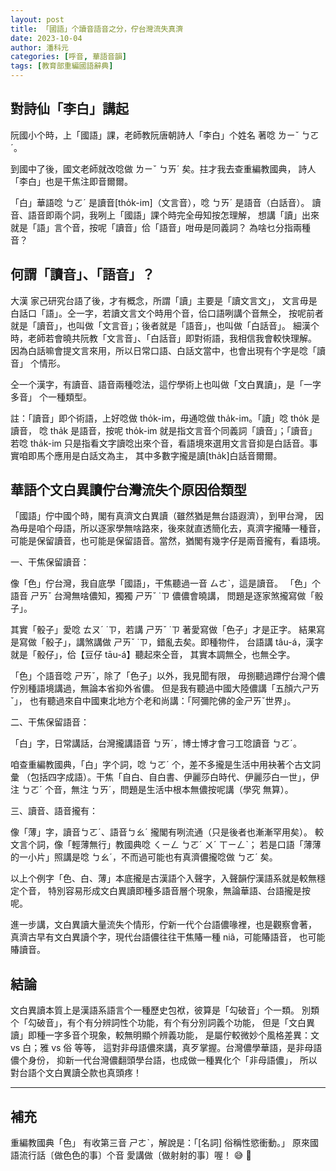 ```yaml
---
layout: post
title: 「國語」个讀音語音之分，佇台灣流失真濟
date: 2023-10-04
author: 潘科元
categories: [呼音, 華語音韻]
tags: [教育部重編國語辭典]
---
```


## 對詩仙「李白」講起

阮國小个時，上「國語」課，老師教阮唐朝詩人「李白」个姓名 著唸 ㄌㄧˇ ㄅㄛˊ。

到國中了後，國文老師就改唸做 ㄌㄧˇ ㄅㄞˊ 矣。拄才我去查重編教國典，
詩人「李白」也是干焦注即音爾爾。

「白」華語唸 ㄅㄛˊ 是讀音[tho̍k-im]（文言音），唸 ㄅㄞˊ 是語音（白話音）。
讀音、語音即兩个詞，我咧上「國語」課个時完全毋知按怎理解，
想講「讀」出來就是「語」言个音，按呢「讀音」佮「語音」咁毋是同義詞？
為啥乜分指兩種音？

## 何謂「讀音」、「語音」？

大漢 家己研究台語了後，才有概念，所謂「讀」主要是「讀文言文」，
文言毋是白話口「語」。仝一字，若讀文言文个時用个音，佮口語咧講个音無仝，
按呢前者就是「讀音」，也叫做「文言音」；後者就是「語音」，也叫做「白話音」。
細漢个時，老師若會曉共阮教「文言音」、「白話音」即對術語，我相信我會較快理解。
因為白話嘛會提文言來用，所以日常口語、白話文當中，也會出現有个字是唸「讀音」
个情形。

仝一个漢字，有讀音、語音兩種唸法，這佇學術上也叫做「文白異讀」，是「一字多音」
个一種類型。

註：「讀音」即个術語，上好唸做 tho̍k-im，毋通唸做 tha̍k-im。「讀」唸 tho̍k 是讀音，
唸 tha̍k 是語音，按呢 tho̍k-im 就是指文言音个同義詞「讀音」；「讀音」若唸 tha̍k-im
只是指看文字讀唸出來个音，看語境來選用文言音抑是白話音。事實咱即馬个應用是白話文為主，
其中多數字攏是讀[tha̍k]白話音爾爾。

## 華語个文白異讀佇台灣流失个原因佮類型

「國語」佇中國个時，閣有真濟文白異讀（雖然猶是無台語遐濟），到甲台灣，
因為毋是咱个母語，所以逐家學無啥路來，後來就直透簡化去，真濟字攏賰一種音，
可能是保留讀音，也可能是保留語音。當然，猶閣有幾字仔是兩音攏有，看語境。

一、干焦保留讀音：

像「色」佇台灣，我自底學「國語」，干焦聽過一音 ㄙㄜˋ，這是讀音。
「色」个語音 ㄕㄞˇ 台灣無啥儂知，獨獨 ㄕㄞˇ ˙ㄗ 儂儂會曉講，
問題是逐家煞攏寫做「骰子」。

其實「骰子」愛唸 ㄊㄡˊ ˙ㄗ，若講 ㄕㄞˇ ˙ㄗ 著愛寫做「色子」才是正字。
結果寫是寫做「骰子」，講煞講做 ㄕㄞˇ ˙ㄗ，錯亂去矣。即種物件，
台語講 tâu-á，漢字就是「骰仔」，佮【豆仔 tāu-á】聽起來仝音，
其實本調無仝，也無仝字。

「色」个語音唸 ㄕㄞˇ，除了「色子」以外，我見聞有限，
毋捌聽過蹛佇台灣个儂佇別種語境講過，無論本省抑外省儂。
但是我有聽過中國大陸儂講「五顏六ㄕㄞˇ」，
也有聽過來自中國東北地方个老和尚講：「阿彌陀佛的金ㄕㄞˇ世界」。

二、干焦保留語音：

「白」字，日常講話，台灣攏講語音 ㄅㄞˊ，博士博才會刁工唸讀音 ㄅㄛˊ。

咱查重編教國典，「白」字个詞，唸 ㄅㄛˊ 个，差不多攏是生活中用袂著个古文詞彙
（包括四字成語）。干焦「自白、自白書、伊麗莎白時代、伊麗莎白一世」，伊注 ㄅㄛˊ
个音，無注 ㄅㄞˊ，問題是生活中根本無儂按呢講（學究 無算）。

三、讀音、語音攏有：

像「薄」字，讀音ㄅㄛˊ、語音ㄅㄠˊ 攏閣有咧流通（只是後者也漸漸罕用矣）。
較文言个詞，像「輕薄無行」教國典唸 ㄑㄧㄥ ㄅㄛˊ ㄨˊ ㄒㄧㄥˋ；
若是口語「薄薄的一小片」照講是唸 ㄅㄠˊ，不而過可能也有真濟儂攏唸做 ㄅㄛˊ 矣。

以上个例字「色、白、薄」本底攏是古漢語个入聲字，入聲韻佇漢語系就是較無穩定个音，
特別容易形成文白異讀即種多語音層个現象，無論華語、台語攏是按呢。

進一步講，文白異讀大量流失个情形，佇新一代个台語儂喙裡，也是觀察會著，
真濟古早有文白異讀个字，現代台語儂往往干焦賰一種 niâ，可能賰語音，
也可能賰讀音。

## 結論

文白異讀本質上是漢語系語言个一種歷史包袱，彼算是「勾破音」个一類。
別類个「勾破音」，有个有分辨詞性个功能，有个有分別詞義个功能，
但是「文白異讀」即種一字多音个現象，較無明顯个辨義功能，
是屬佇較微妙个風格差異：文 vs 白；雅 vs 俗 等等，
這對非母語儂來講，真歹掌握。台灣儂學華語，是非母語儂个身份，
抑新一代台灣儂翻頭學台語，也成做一種異化个「非母語儂」，
所以對台語个文白異讀仝款也真頭疼！

---

## 補充

重編教國典「色」 有收第三音 ㄕㄜˋ，解說是：「[名詞] 俗稱性慾衝動。」
原來國語流行話〔做色色的事〕个音 愛講做〔做射射的事〕喔！ 😅 🤪

